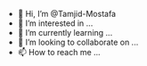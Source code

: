 - 👋 Hi, I’m @Tamjid-Mostafa
- 👀 I’m interested in ...
- 🌱 I’m currently learning ...
- 💞️ I’m looking to collaborate on ...
- 📫 How to reach me ...

<!---
Tamjid-Mostafa/Tamjid-Mostafa is a ✨ special ✨ repository because its `README.md` (this file) appears on your GitHub profile.
You can click the Preview link to take a look at your changes.
--->
